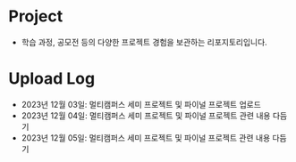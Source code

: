 # Project
- 학습 과정, 공모전 등의 다양한 프로젝트 경험을 보관하는 리포지토리입니다.

# Upload Log
- 2023년 12월 03일: 멀티캠퍼스 세미 프로젝트 및 파이널 프로젝트 업로드
- 2023년 12월 04일: 멀티캠퍼스 세미 프로젝트 및 파이널 프로젝트 관련 내용 다듬기
- 2023년 12월 05일: 멀티캠퍼스 세미 프로젝트 및 파이널 프로젝트 관련 내용 다듬기
